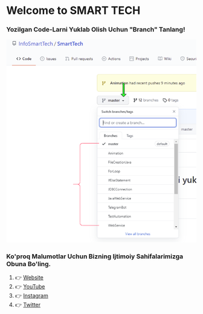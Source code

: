    # Welcome to SMART TECH

### Yozilgan Code-Larni Yuklab Olish Uchun "Branch" Tanlang!

![Images](https://github.com/InfoSmartTech/SmartTech/blob/master/Images/Draw.png)

### Ko'proq Malumotlar Uchun Bizning Ijtimoiy Sahifalarimizga Obuna Bo'ling. 

1. 👉 [Website](https://www.info-smart-tech.com/)
2. 👉 [YouTube](https://www.youtube.com/c/SMARTTECH11/videos)
3. 👉 [Instagram](https://www.instagram.com/info_smart_tech/?hl=en)
4. 👉 [Twitter](https://twitter.com/info_smart_tech)
